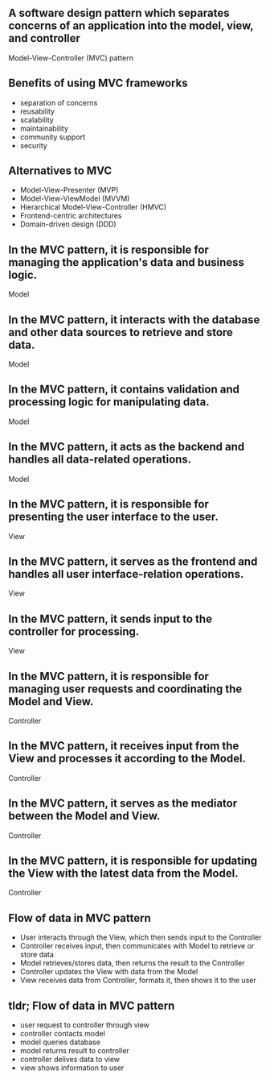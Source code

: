 ## A software design pattern which separates concerns of an application into the model, view, and controller

Model-View-Controller (MVC) pattern

## Benefits of using MVC frameworks

- separation of concerns
- reusability
- scalability
- maintainability
- community support
- security

## Alternatives to MVC

- Model-View-Presenter (MVP)
- Model-View-ViewModel (MVVM)
- Hierarchical Model-View-Controller (HMVC)
- Frontend-centric architectures
- Domain-driven design (DDD)

## In the MVC pattern, it is responsible for managing the application's data and business logic.

Model

## In the MVC pattern, it interacts with the database and other data sources to retrieve and store data.

Model

## In the MVC pattern, it contains validation and processing logic for manipulating data.

Model

## In the MVC pattern, it acts as the backend and handles all data-related operations.

Model

## In the MVC pattern, it is responsible for presenting the user interface to the user.

View

## In the MVC pattern, it serves as the frontend and handles all user interface-relation operations. 

View

## In the MVC pattern, it sends input to the controller for processing. 

View

## In the MVC pattern, it is responsible for managing user requests and coordinating the Model and View.

Controller

## In the MVC pattern, it receives input from the View and processes it according to the Model.

Controller

## In the MVC pattern, it serves as the mediator between the Model and View.

Controller

## In the MVC pattern, it is responsible for updating the View with the latest data from the Model.

Controller

## Flow of data in MVC pattern

- User interacts through the View, which then sends input to the Controller
- Controller receives input, then communicates with Model to retrieve or store data
- Model retrieves/stores data, then returns the result to the Controller
- Controller updates the View with data from the Model
- View receives data from Controller, formats it, then shows it to the user

## tldr; Flow of data in MVC pattern

- user request to controller through view
- controller contacts model
- model queries database
- model returns result to controller
- controller delives data to view
- view shows information to user
